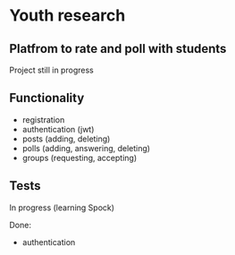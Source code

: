 # Youth research
## Platfrom to rate and poll with students
Project still in progress
## Functionality
- registration
- authentication (jwt)
- posts (adding, deleting)
- polls (adding, answering, deleting)
- groups (requesting, accepting)

## Tests
In progress (learning Spock)

Done:
- authentication
